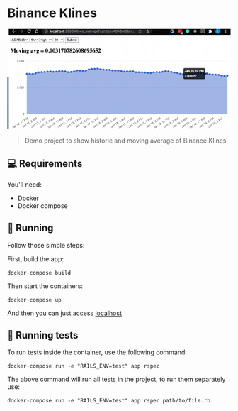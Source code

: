 # Binance Klines

![alt text](https://github.com/santigolucass/binance-kline/blob/main/public/home.png?raw=true)

> Demo project to show historic and moving average of Binance Klines


## 💻 Requirements

You'll need:
* Docker
* Docker compose

## 🚀 Running <Binance Kline>

Follow those simple steps:

First, build the app:
```
docker-compose build
```

Then start the containers:
```
docker-compose up
```
  
And then you can just access [localhost](https://localhost:3000)

## 📝 Running tests

  To run tests inside the container, use the following command:
```
docker-compose run -e "RAILS_ENV=test" app rspec
```
The above command will run all tests in the project, to run them separately use:
  ```
docker-compose run -e "RAILS_ENV=test" app rspec path/to/file.rb
```
  
  
